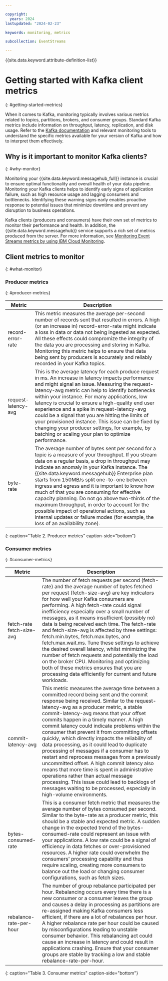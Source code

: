 ```yaml
---

copyright:
  years: 2024
lastupdated: "2024-02-23"

keywords: monitoring, metrics

subcollection: EventStreams

---
```


{{site.data.keyword.attribute-definition-list}}

# Getting started with Kafka client metrics
{: #getting-started-metrics}

When it comes to Kafka, monitoring typically involves various metrics related to topics, partitions, brokers, and consumer groups. Standard Kafka metrics include information on throughput, latency, replication, and disk usage. Refer to the [Kafka documentation](https://kafka.apache.org/documentation/) and relevant monitoring tools to understand the specific metrics available for your version of Kafka and how to interpret them effectively.

## Why is it important to monitor Kafka clients?
{: #why-monitor}

Monitoring your {{site.data.keyword.messagehub_full}} instance is crucial to ensure optimal functionality and overall health of your data pipeline. Monitoring your Kafka clients helps to identify early signs of application failure, such as high resource usage and lagging consumers and bottlenecks. Identifying these warning signs early enables proactive response to potential issues that minimize downtime and prevent any disruption to business operations.

Kafka clients (producers and consumers) have their own set of metrics to monitor their performance and health. In addition, the {{site.data.keyword.messagehub}} service supports a rich set of metrics produced from the server. For more information, see [Monitoring Event Streams metrics by using IBM Cloud Monitoring](/docs/EventStreams?topic=EventStreams-metrics).

## Client metrics to monitor
{: #what-monitor}

### Producer metrics
{: #producer-metrics}

| Metric | Description |
| --- | --- |
| record-error-rate | This metric measures the average per-second number of records sent that resulted in errors. A high (or an increase in) record-error-rate might indicate a loss in data or data not being ingested as expected. All these effects could compromize the integrity of the data you are processing and storing in Kafka. Monitoring this metric helps to ensure that data being sent by producers is accurately and reliably recorded in your Kafka topics.  |
| request-latency-avg | This is the average latency for each produce request in ms. An increase in latency impacts performance and might signal an issue. Measuring the request-latency-avg metric can help to identify bottlenecks within your instance. For many applications, low latency is crucial to ensure a high-quality end user experience and a spike in request-latency-avg could be a signal that you are hitting the limits of your provisioned instance. This issue can be fixed by changing your producer settings, for example, by batching or scaling your plan to optimize performance.  |
| byte-rate  | The average number of bytes sent per second for a topic is a measure of your throughput. If you stream data on a regular basis, a drop in throughput may indicate an anomaly in your Kafka instance. The {{site.data.keyword.messagehub}} Enterprise plan starts from 150MB/s split one-to-one between ingress and egress and it is important to know how much of that you are consuming for effective capacity planning. Do not go above two-thirds of the maximum throughput, in order to account for the possible impact of operational actions, such as internal updates or failure modes (for example, the loss of an availability zone).  |
{: caption="Table 2. Producer metrics" caption-side="bottom"}

### Consumer metrics
{: #consumer-metrics}

| Metric | Description |
| --- | --- |
| fetch-rate <br>fetch-size-avg| The number of fetch requests per second (fetch-rate) and the average number of bytes fetched per request (fetch-size-avg) are key indicators for how well your Kafka consumers are performing. A high fetch-rate could signal inefficiency especially over a small number of messages, as it means insufficient (possibly no) data is being received each time. The fetch-rate and fetch-size-avg is affected by three settings: fetch.min.bytes, fetch.max.bytes, and fetch.max.wait.ms. Tune these settings to achieve the desired overall latency, whilst minimizing the number of fetch requests and potentially the load on the broker CPU. Monitoring and optimizing both of these metrics ensures that you are processing data efficiently for current and future workloads. |
| commit-latency-avg | This metric measures the average time between a committed record being sent and the commit response being received. Similar to the request-latency-avg as a producer metric, a stable commit-latency-avg means that your offset commits happen in a timely manner. A high commit latency could indicate problems within the consumer that prevent it from committing offsets quickly, which directly impacts the reliability of data processing, as it could lead to duplicate processing of messages if a consumer has to restart and reprocess messages from a previously uncommitted offset. A high commit latency also means that more time is spent in administrative operations rather than actual message processing. This issue could lead to backlogs of messages waiting to be processed, especially in high-volume environments.   |
| bytes-consumed-rate | This is a consumer fetch metric that measures the average number of bytes consumed per second. Similar to the byte-rate as a producer metric, this should be a stable and expected metric. A sudden change in the expected trend of the bytes-consumed-rate could represent an issue with your applications. A low rate could be a signal of efficiency in data fetches or over-provisioned resources. A higher rate could overwhelm the consumers' processing capability and thus require scaling, creating more consumers to balance out the load or changing consumer configurations, such as fetch sizes. |
| rebalance-rate-per-hour | The number of group rebalance participated per hour. Rebalancing occurs every time there is a new consumer or a consumer leaves the group and causes a delay in processing as partitions are re-assigned making Kafka consumers less efficient, if there are a lot of rebalances per hour. A higher rebalance rate per hour could be caused by misconfigurations leading to unstable consumer behavior. This rebalancing act could cause an increase in latency and could result in applications crashing. Ensure that your consumer groups are stable by tracking a low and stable rebalance-rate-per-hour.  |
{: caption="Table 3. Consumer metrics" caption-side="bottom"}
